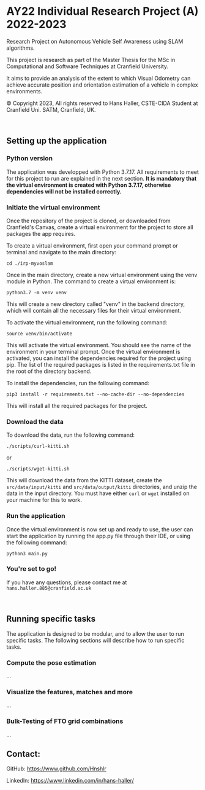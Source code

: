 # AY22 Individual Research Project (A) 2022-2023

Research Project on Autonomous Vehicle Self Awareness using SLAM algorithms.

This project is research as part of the Master Thesis for the MSc in Computational and Software Techniques at Cranfield University.

It aims to provide an analysis of the extent to which Visual Odometry can achieve accurate position and orientation estimation of a vehicle in complex environments.

© Copyright 2023, All rights reserved to Hans Haller, CSTE-CIDA Student at Cranfield Uni. SATM, Cranfield, UK.

‎ 

## Setting up the application

### Python version

The application was developped with Python 3.7.17. All requirements to meet for this project to run are explained in the next section. **It is mandatory that the virtual environment is created with Python 3.7.17, otherwise dependencies will not be installed correctly.**

### Initiate the virtual environment

Once the repository of the project is cloned, or downloaded from Cranfield's Canvas, create a virtual environment for the project to store all packages the app requires. 

To create a virtual environment, first open your command prompt or terminal and navigate to the main directory:

```cd ./irp-myvoslam```

Once in the main directory, create a new virtual environment using the venv module in Python. The command to create a virtual environment is:

```python3.7 -m venv venv```

This will create a new directory called "venv" in the backend directory, which will contain all the necessary files for their virtual environment. 

To activate the virtual environment, run the following command:

```source venv/bin/activate```

This will activate the virtual environment. You should see the name of the environment in your terminal prompt. Once the virtual environment is activated, you can install the dependencies required for the project using pip. The list of the required packages is listed in the requirements.txt file in the root of the directory backend.

To install the dependencies, run the following command:

```pip3 install -r requirements.txt --no-cache-dir --no-dependencies```

This will install all the required packages for the project.

### Download the data

To download the data, run the following command:

```./scripts/curl-kitti.sh```

or 

```./scripts/wget-kitti.sh```

This will download the data from the KITTI dataset, create the ```src/data/input/kitti``` and ```src/data/output/kitti``` directories, and unzip the data in the input directory. You must have either ```curl``` or ```wget``` installed on your machine for this to work.


### Run the application

Once the virtual environment is now set up and ready to use, the user can start the application by running the app.py file through their IDE, or using the following command:

```python3 main.py```

### You're set to go!

If you have any questions, please contact me at ```hans.haller.885@cranfield.ac.uk```

‎ 

## Running specific tasks

The application is designed to be modular, and to allow the user to run specific tasks. The following sections will describe how to run specific tasks.

### Compute the pose estimation

...

### Visualize the features, matches and more

...

### Bulk-Testing of FTO grid combinations

...


## Contact:

GitHub: https://www.github.com/Hnshlr

LinkedIn: https://www.linkedin.com/in/hans-haller/

